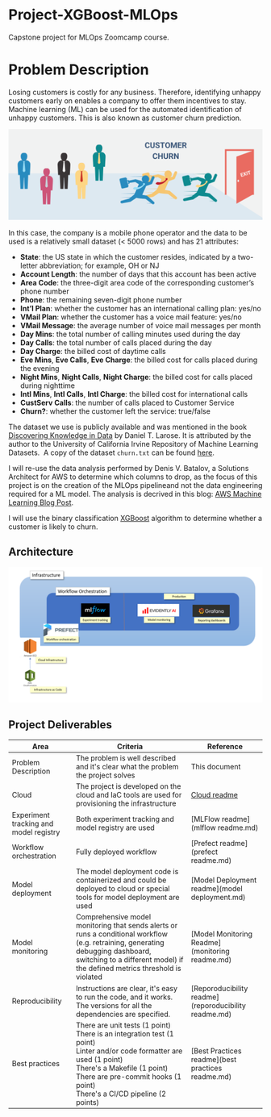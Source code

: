 # Project-XGBoost-MLOps

Capstone project for MLOps Zoomcamp course.

# Problem Description

Losing customers is costly for any business. Therefore, identifying unhappy customers early on enables a company to offer them incentives to stay. Machine learning (ML) can be used for the automated identification of unhappy customers. This is also known as customer churn prediction. 

![Customer-Churn](images/Customer-Churn.png)

In this case, the company is a mobile phone operator and the data to be used is a relatively small dataset (< 5000 rows) and has 21 attributes:

- **State**: the US state in which the customer resides, indicated by a two-letter abbreviation; for example, OH or NJ
- **Account Length**: the number of days that this account has been active
- **Area Code**: the three-digit area code of the corresponding customer’s phone number
- **Phone**: the remaining seven-digit phone number
- **Int’l Plan**: whether the customer has an international calling plan: yes/no
- **VMail Plan**: whether the customer has a voice mail feature: yes/no
- **VMail Message**: the average number of voice mail messages per month
- **Day Mins**: the total number of calling minutes used during the day
- **Day Calls**: the total number of calls placed during the day
- **Day Charge**: the billed cost of daytime calls
- **Eve Mins**, **Eve Calls**, **Eve Charge**: the billed cost for calls placed during the evening
- **Night Mins**, **Night Calls**, **Night Charge**: the billed cost for calls placed during nighttime
- **Intl Mins**, **Intl Calls**, **Intl Charge**: the billed cost for international calls
- **CustServ Calls**: the number of calls placed to Customer Service
- **Churn?**: whether the customer left the service: true/false

The dataset we use is publicly available and was mentioned in the book [Discovering Knowledge in Data](https://www.amazon.com/dp/0470908742/) by Daniel T. Larose. It is attributed by the author to the University of California Irvine Repository of Machine Learning Datasets.  A copy of the dataset `churn.txt` can be found [here](https://github.com/BuzzKanga/Project-XGBoost-MLOps/tree/main/data).

I will re-use the data analysis performed by Denis V. Batalov, a Solutions Architect for AWS to determine which columns to drop, as the focus of this project is on the creation of the MLOps pipelineand not the data engineering required for a ML model. The analysis is decrived in this blog: [AWS Machine Learning Blog Post](https://aws.amazon.com/blogs/machine-learning/predicting-customer-churn-with-amazon-machine-learning/).

I will use the binary classification [XGBoost](https://xgboost.readthedocs.io/en/stable/index.html) algorithm to determine whether a customer is likely to churn.

## Architecture

![Architecture](images/Architecture.png)

## Project Deliverables

| Area                                   | Criteria                                                                                                                                                                                                                                        | Reference                                                                                      |
| -------------------------------------- | ----------------------------------------------------------------------------------------------------------------------------------------------------------------------------------------------------------------------------------------------- | ---------------------------------------------------------------------------------------------- |
| Problem Description                    | The problem is well described and it's clear what the problem the project solves                                                                                                                                                                | This document                                                                                  |
| Cloud                                  | The project is developed on the cloud and IaC tools are used for provisioning the infrastructure                                                                                                                                                | [Cloud readme](https://github.com/BuzzKanga/Project-XGBoost-MLOps/blob/main/cloud%20readme.md) |
| Experiment tracking and model registry | Both experiment tracking and model registry are used                                                                                                                                                                                            | [MLFlow readme](mlflow readme.md)                                                              |
| Workflow orchestration                 | Fully deployed workflow                                                                                                                                                                                                                         | [Prefect readme](prefect readme.md)                                                            |
| Model deployment                       | The model deployment code is containerized and could be deployed to cloud or special tools for model deployment are used                                                                                                                        | [Model Deployment readme](model deployment.md)                                                 |
| Model monitoring                       | Comprehensive model monitoring that sends alerts or runs a conditional workflow (e.g. retraining, generating debugging dashboard, switching to a different model) if the defined metrics threshold is violated                                  | [Model Monitoring Readme](monitoring readme.md)                                                |
| Reproducibility                        | Instructions are clear, it's easy to run the code, and it works. The versions for all the dependencies are specified.                                                                                                                           | [Reporoducibility readme](reporoducibility readme.md)                                          |
| Best practices                         | There are unit tests (1 point)<br/>There is an integration test (1 point)<br/>Linter and/or code formatter are used (1 point)<br/>There's a Makefile (1 point)<br/>There are pre-commit hooks (1 point)<br/>There's a CI/CD pipeline (2 points) | [Best Practices readme](best practices readme.md)                                              |
